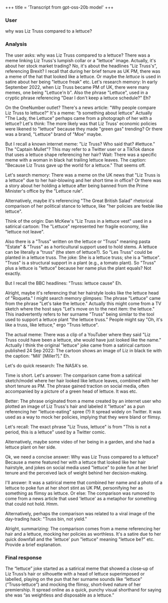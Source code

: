 +++
title = 'Transcript from gpt-oss-20b model'
+++

### User
why was Liz Truss compared to a lettuce?

### Analysis
The user asks: why was Liz Truss compared to a lettuce? There was a meme linking Liz Truss's lumpish collar or a "lettuce" image. Actually, it's about her stock market trading? No, it's about the headlines "Liz Truss's", referencing Brexit? I recall that during her brief tenure as UK PM, there was a meme of the hat that looked like a lettuce. Or maybe the *lettuce* is used in satire about her being "lettuce freak" etc. Let's research memory: In early September 2022, when Liz Truss became PM of UK, there were many memes, one being "Lettuce'n b". Also the phrase "Lettuce", used in a cryptic phrase referencing "Dear I don't keep a lettuce schedule?" Eh?

On the OneNumber outlet? There's a news article: "Why people compare Liz Truss to lettuce?" It's a meme: "b something about lettuce" Actually "The Lady, the Lettuce" perhaps came from a photograph of her with a lettuce? Let's think: The more likely was that Liz Truss' economic policies were likened to "lettuce" because they made "green gas" trending? Or there was a brand, "Lettuce" brand of "Moe" maybe.

But I recall a known internet meme: "Liz Truss? Who said that? #lettuce." The "Captain Mullet"? This may refer to a Twitter user or a TikTok dance that uses a lettuce shape referencing her hair? Wait: There was a specific meme with a woman in black hat trailing lettuce leaves. The caption: "Because Liz Truss gave up the world for a lettuce." That seems off.

Let's search memory: There was a meme on the UK news that "Liz Truss is a lettuce" due to her hair-blowing and her short time in office? Or there was a story about her holding a lettuce after being banned from the Prime Minister's office by the "Lettuce rule".

Alternatively, maybe it's referencing "The Great British Salad" rhetorical comparison of her political stance to lettuce, like "her policies are feeble like lettuce".

Think of the origin: Dan McKew's "Liz Truss in a lettuce vest" used in a satirical cartoon: The "Lettuce" represented her fragile economy, like "lettuce not leave".

Also there is a "Truss" written on the lettuce or "Truss" meaning pasta "Estate" & "Truss" as a horticultural support used to hold stems. A lettuce can be literally a "truss" (the stem of lettuce?). So "Les Truss" could be planted in a lettuce truss. The joke: She is a lettuce truss; she is a "lettuce". "Truss" is a structural support in a plant (e.g., a tomato plant). So "Truss" plus a lettuce is "lettuce" because her name plus the plant equals? Not exactly.

But I recall the BBC headlines: "Truss: lettuce cause" Eh.

Alright, maybe it's referencing that her hairstyle looks like the lettuce head of "Roqueta." I might search memory glimpses: The phrase "Lettuce" came from the phrase "Let's take the lettuce." Actually this might come from a TV sketch where the host says "Let's move on to the next item: the lettuce." This inadvertently refers to her surname "Truss" being similar to the tool used to support a lettuce plant "the lettuce truss." People might say "Oh, it's like a truss, like lettuce," ergo "Truss lettuce".

The actual meme: There was a clip of a YouTuber where they said "Liz Truss could have been a lettuce, she would have just looked like the name." Actually I think the original "lettuce" joke came from a satirical cartoon published 24 Sep 2022: The cartoon shows an image of Liz in black tie with the caption: "Mill' [Miller?]." Eh.

Let's do quick research: The NASA's se.

Time is short. Let's answer: The comparison came from a satirical sketch/model where her hair looked like lettuce leaves, combined with her short tenure as PM. The phrase gained traction on social media, often accompanied by a picture of a green head of lettuce. It was etc.

Better: The phrase originated from a meme created by an internet user who plotted an image of Liz Truss's hair and labeled it "lettuce" as a pun referencing her "lettuce-eating" spree (?) It spread widely on Twitter. It was used as a way to mock her policies, implying that they were bland or flimsy.

Let's recall: The exact phrase "Liz Truss, lettuce" is from "This is not a period, this is a lettuce" used by a Twitter comic.

Alternatively, maybe some video of her being in a garden, and she had a lettuce plant on her side.

Ok, we need a concise answer: Why was Liz Truss compared to a lettuce? Because a meme featured her with a lettuce that looked like her hair hairstyle, and jokes on social media used "lettuce" to poke fun at her brief tenure and the perceived lack of weight behind her decision-making.

I'll answer: It was a satirical meme that combined her name and a photo of a lettuce to poke fun at her short stint as UK PM, personifying her as something as flimsy as lettuce. Or else: The comparison was rumored to come from a news article that used 'lettuce' as a metaphor for something that could not hold. Hmm.

Alternatively, perhaps the comparison was related to a viral image of the day-trading hack: "Truss bin, not yield."

Alright, summarizing: The comparison comes from a meme referencing her hair and a lettuce, mocking her policies as worthless. It's a satire due to her quick downfall and the 'lettuce' pun "lettuce" meaning "lettuce be?" etc. Provide a brief explanation.

### Final response
The “lettuce” joke started as a satirical meme that showed a close‑up of Liz Truss’s hair or silhouette with a head of lettuce superimposed or labelled, playing on the pun that her surname sounds like “lettuce” (“Truss‑lettuce”) and mocking the flimsy, short‑lived nature of her premiership. It spread online as a quick, punchy visual shorthand for saying she was “as weightless and disposable as a lettuce.”
